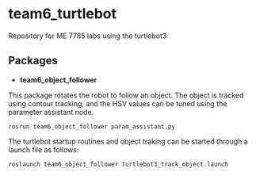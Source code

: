 # team6_turtlebot

Repository for ME 7785 labs using the turtlebot3

## Packages
* **team6_object_follower**

This package rotates the robot to follow an object.
The object is tracked using contour tracking, and the HSV values can be tuned using the parameter assistant node.
```
rosrun team6_object_follower param_assistant.py
```
The turtlebot startup routines and object traking can be started through a launch file as follows:
```
roslaunch team6_object_follower turtlebot3_track_object.launch
```
